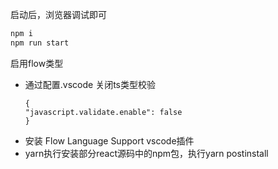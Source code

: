 <!--
 * @Author: yeyu98
 * @Date: 2024-03-30 09:59:43
 * @LastEditors: yeyu98
 * @LastEditTime: 2024-04-01 20:32:43
 * @Description:
-->
启动后，浏览器调试即可
```bash
npm i
npm run start
```

启用flow类型
- 通过配置.vscode 关闭ts类型校验
    ```
    {
    "javascript.validate.enable": false
    }
    ```
- 安装 Flow Language Support vscode插件
- yarn执行安装部分react源码中的npm包，执行yarn postinstall